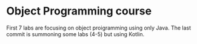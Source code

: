 # Object Programming course 
First 7 labs are focusing on object proigramming using only Java. The last commit is summoning some labs (4-5) but using Kotlin.
